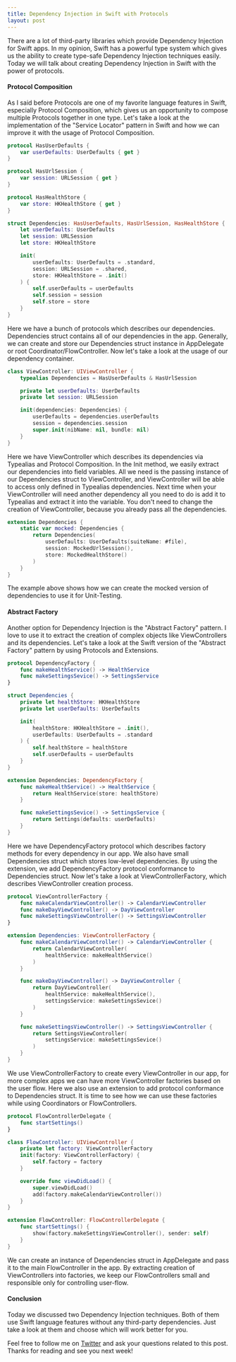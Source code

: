 ```yaml
---
title: Dependency Injection in Swift with Protocols
layout: post
---
```


There are a lot of third-party libraries which provide Dependency Injection for Swift apps. In my opinion, Swift has a powerful type system which gives us the ability to create type-safe Dependency Injection techniques easily. Today we will talk about creating Dependency Injection in Swift with the power of protocols.

#### Protocol Composition
As I said before Protocols are one of my favorite language features in Swift, especially Protocol Composition, which gives us an opportunity to compose multiple Protocols together in one type. Let's take a look at the implementation of the "Service Locator" pattern in Swift and how we can improve it with the usage of Protocol Composition. 

```swift
protocol HasUserDefaults {
    var userDefaults: UserDefaults { get }
}

protocol HasUrlSession {
    var session: URLSession { get }
}

protocol HasHealthStore {
    var store: HKHealthStore { get }
}

struct Dependencies: HasUserDefaults, HasUrlSession, HasHealthStore {
    let userDefaults: UserDefaults
    let session: URLSession
    let store: HKHealthStore

    init(
        userDefaults: UserDefaults = .standard,
        session: URLSession = .shared,
        store: HKHealthStore = .init()
    ) {
        self.userDefaults = userDefaults
        self.session = session
        self.store = store
    }
}
```

Here we have a bunch of protocols which describes our dependencies. Dependencies struct contains all of our dependencies in the app. Generally, we can create and store our Dependencies struct instance in AppDelegate or root Coordinator/FlowController. Now let's take a look at the usage of our dependency container.

```swift
class ViewController: UIViewController {
    typealias Dependencies = HasUserDefaults & HasUrlSession

    private let userDefaults: UserDefaults
    private let session: URLSession

    init(dependencies: Dependencies) {
        userDefaults = dependencies.userDefaults
        session = dependencies.session
        super.init(nibName: nil, bundle: nil)
    }
}
```

Here we have ViewController which describes its dependencies via Typealias and Protocol Composition. In the Init method, we easily extract our dependencies into field variables. All we need is the passing instance of our Dependencies struct to ViewController, and ViewController will be able to access only defined in Typealias dependencies. Next time when your ViewController will need another dependency all you need to do is add it to Typealias and extract it into the variable. You don't need to change the creation of ViewController, because you already pass all the dependencies.

```swift
extension Dependencies {
    static var mocked: Dependencies {
        return Dependencies(
            userDefaults: UserDefaults(suiteName: #file),
            session: MockedUrlSession(),
            store: MockedHealthStore()
        )
    }
}
```

The example above shows how we can create the mocked version of dependencies to use it for Unit-Testing.

#### Abstract Factory
Another option for Dependency Injection is the "Abstract Factory" pattern. I love to use it to extract the creation of complex objects like ViewControllers and its dependencies. Let's take a look at the Swift version of the "Abstract Factory" pattern by using Protocols and Extensions.

```swift
protocol DependencyFactory {
    func makeHealthService() -> HealthService
    func makeSettingsSevice() -> SettingsService
}

struct Dependencies {
    private let healthStore: HKHealthStore
    private let userDefaults: UserDefaults

    init(
        healthStore: HKHealthStore = .init(),
        userDefaults: UserDefaults = .standard
    ) {
        self.healthStore = healthStore
        self.userDefaults = userDefaults
    }
}

extension Dependencies: DependencyFactory {
    func makeHealthService() -> HealthService {
        return HealthService(store: healthStore)
    }

    func makeSettingsSevice() -> SettingsService {
        return Settings(defaults: userDefaults)
    }
}
```

Here we have DependencyFactory protocol which describes factory methods for every dependency in our app. We also have small Dependencies struct which stores low-level dependencies. By using the extension, we add DependencyFactory protocol conformance to Dependencies struct. Now let's take a look at ViewControllerFactory, which describes ViewController creation process. 

```swift
protocol ViewControllerFactory {
    func makeCalendarViewController() -> CalendarViewController
    func makeDayViewController() -> DayViewController
    func makeSettingsViewController() -> SettingsViewController
}

extension Dependencies: ViewControllerFactory {
    func makeCalendarViewController() -> CalendarViewController {
        return CalendarViewController(
            healthService: makeHealthService()
        )
    }

    func makeDayViewController() -> DayViewController {
        return DayViewController(
            healthService: makeHealthService(),
            settingsService: makeSettingsSevice()
        )
    }

    func makeSettingsViewController() -> SettingsViewController {
        return SettingsViewController(
            settingsService: makeSettingsSevice()
        )
    }
}
```

We use ViewControllerFactory to create every ViewController in our app, for more complex apps we can have more ViewController factories based on the user flow. Here we also use an extension to add protocol conformance to Dependencies struct. It is time to see how we can use these factories while using Coordinators or FlowControllers.

```swift
protocol FlowControllerDelegate {
    func startSettings()
}

class FlowController: UIViewController {
    private let factory: ViewControllerFactory
    init(factory: ViewControllerFactory) {
        self.factory = factory
    }

    override func viewDidLoad() {
        super.viewDidLoad()
        add(factory.makeCalendarViewController())
    }
}

extension FlowController: FlowControllerDelegate {
    func startSettings() {
        show(factory.makeSettingsViewController(), sender: self)
    }
}
```

We can create an instance of Dependencies struct in AppDelegate and pass it to the main FlowController in the app. By extracting creation of ViewControllers into factories, we keep our FlowControllers small and responsible only for controlling user-flow.

#### Conclusion
Today we discussed two Dependency Injection techniques. Both of them use Swift language features without any third-party dependencies. Just take a look at them and choose which will work better for you.

Feel free to follow me on [Twitter](https://twitter.com/mecid) and ask your questions related to this post. Thanks for reading and see you next week!